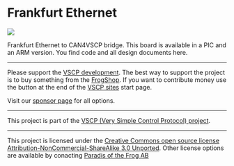 <h1>Frankfurt Ethernet</h1>

<img src="http://grodansparadis.com/images/vscp_logo.jpg" />

Frankfurt Ethernet to CAN4VSCP bridge. This board is available in a PIC and an ARM version. You find code and all 
design documents here.

<hr>
Please support the <a href="http://www.vscp.org">VSCP development</a>. The best way to support the project is 
to buy something from the <a href="http://www.frogshop.se">FrogShop</a>. If you want to contribute money use the button
 at the end of the <a href="http://www.vscp.org">VSCP sites</a> start page.

Visit our <a href="http://www.vscp.org/wiki/doku.php/sponsors">sponsor page</a> for all options.

<hr>

This project is part of the <a href="http://www.vscp.org">VSCP (Very Simple Control Protocol) project</a>. 

<hr>

This project is licensed under the 
<a href="http://creativecommons.org/licenses/by-nc-sa/3.0/">Creative Commons open source license Attribution-NonCommercial-ShareAlike 3.0 Unported</a>. 
Other license options are available by conacting <a href="malto:info@grodansparadis.com">Paradis of the Frog AB</a>

